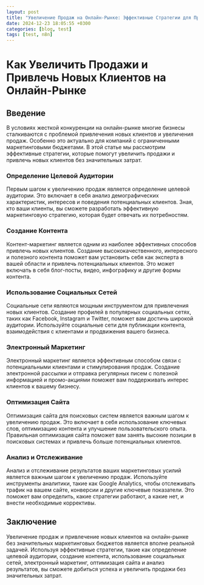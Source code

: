 ```yaml
---
layout: post
title: "Увеличение Продаж на Онлайн-Рынке: Эффективные Стратегии для Привлечения Новых Клиентов"
date: 2024-12-23 18:05:55 +0300
categories: [blog, test]
tags: [test, n8n]
---
```


# Как Увеличить Продажи и Привлечь Новых Клиентов на Онлайн-Рынке
## Введение
В условиях жесткой конкуренции на онлайн-рынке многие бизнесы сталкиваются с проблемой привлечения новых клиентов и увеличения продаж. Особенно это актуально для компаний с ограниченными маркетинговыми бюджетами. В этой статье мы рассмотрим эффективные стратегии, которые помогут увеличить продажи и привлечь новых клиентов без значительных затрат.

### Определение Целевой Аудитории
Первым шагом к увеличению продаж является определение целевой аудитории. Это включает в себя анализ демографических характеристик, интересов и поведения потенциальных клиентов. Зная, кто ваши клиенты, вы сможете разработать эффективную маркетинговую стратегию, которая будет отвечать их потребностям.

### Создание Контента
Контент-маркетинг является одним из наиболее эффективных способов привлечь новых клиентов. Создание высококачественного, интересного и полезного контента поможет вам установить себя как эксперта в вашей области и привлечь потенциальных клиентов. Это может включать в себя блог-посты, видео, инфографику и другие формы контента.

### Использование Социальных Сетей
Социальные сети являются мощным инструментом для привлечения новых клиентов. Создание профилей в популярных социальных сетях, таких как Facebook, Instagram и Twitter, поможет вам достичь широкой аудитории. Используйте социальные сети для публикации контента, взаимодействия с клиентами и продвижения вашего бизнеса.

### Электронный Маркетинг
Электронный маркетинг является эффективным способом связи с потенциальными клиентами и стимулирования продаж. Создание электронной рассылки и отправка регулярных писем с полезной информацией и промо-акциями поможет вам поддерживать интерес клиентов к вашему бизнесу.

### Оптимизация Сайта
Оптимизация сайта для поисковых систем является важным шагом к увеличению продаж. Это включает в себя использование ключевых слов, оптимизацию контента и улучшение пользовательского опыта. Правильная оптимизация сайта поможет вам занять высокие позиции в поисковых системах и привлечь больше потенциальных клиентов.

### Анализ и Отслеживание
Анализ и отслеживание результатов ваших маркетинговых усилий является важным шагом к увеличению продаж. Используйте инструменты аналитики, такие как Google Analytics, чтобы отслеживать трафик на вашем сайте, конверсии и другие ключевые показатели. Это поможет вам определить, какие стратегии работают, а какие нет, и внести необходимые коррективы.

## Заключение
Увеличение продаж и привлечение новых клиентов на онлайн-рынке без значительных маркетинговых бюджетов является вполне реальной задачей. Используя эффективные стратегии, такие как определение целевой аудитории, создание контента, использование социальных сетей, электронный маркетинг, оптимизация сайта и анализ результатов, вы сможете добиться успеха и увеличить продажи без значительных затрат.
